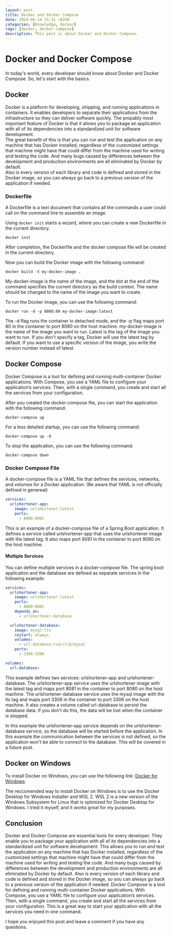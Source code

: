 ```yaml
---
layout: post
title: Docker and Docker Compose
date: 2024-06-14 15:31 +0200
categories: [Knowledge, Docker]
tags: [docker, docker-compose]
description: This post is about Docker and Docker Compose.
---
```

# Docker and Docker Compose
In today's world, every developer should know about Docker and Docker Compose.
So, let's start with the basics.

## Docker
Docker is a platform for developing, shipping, and running applications in containers. It enables developers to separate their applications from the infrastructure so they can deliver software quickly.
The propably most important feature of Docker is
that it allows you
to package an application with all of its dependencies into a standardized unit for software development.  
The great benefit of this is that you can run and test the application on any machine that has Docker installed,
regardless of the customized settings that machine might have that could differ from the machine
used for writing and testing the code.
And many bugs caused by differences between the development and production environments are all eliminated by Docker by default.  
Also is every version of each library and code is defined and stored in the Docker image, so you can always go back to a previous version of the application if needed.

### Dockerfile
A Dockerfile is a text document
that contains all the commands a user could call on the command line to assemble an image.  

Using `docker init` starts a wizard, where you can create a new Dockerfile in the current directory.
```shell
docker init
```

After completion, the Dockerfile and the docker compose file will be created in the current directory.

Now you can build the Docker image with the following command:
```shell 
docker build -t my-docker-image .
```
My-docker-image is the name of the image,
and the dot at the end of the command specifies the current directory as the build context.
The name should be changed to the name of the image you want to create.

To run the Docker image, you can use the following command:
```shell
docker run -d -p 8080:80 my-docker-image:latest
```
The -d flag runs the container in detached mode,
and the -p flag maps port 80 in the container to port 8080 on the host machine.
my-docker-image is the name of the image you want to run.
Latest is the tag of the image you want to run.
If you don't specify a tag, Docker will use the latest tag by default.
If you want to use a specific version of the image, you write the version number instead of latest.

## Docker Compose
Docker Compose is a tool for defining and running multi-container Docker applications.
With Compose, you use a YAML file to configure your application’s services.
Then, with a single command, you create and start all the services from your configuration.

After you created the docker-compose file, you can start the application with the following command:
```shell
docker-compose up
```
For a less detailed startup, you can use the following command:
```shell
docker-compose up -d
```
To stop the application, you can use the following command:
```shell
docker-compose down
```

### Docker Compose File
A docker-compose file is a YAML file that defines the services, networks, and volumes for a Docker application.
(Be aware that YAML is not officially defined in genereal)

```yaml
services:
  urlshortener-app:
    image: urlshortener:latest
    ports:
      - 8080:8081
```
This is an example of a docker-compose file of a Spring Boot application.
It defines a service called urlshortener-app that uses the urlshortener image with the latest tag.
It also maps port 8081 in the container to port 8080 on the host machine.

#### Multiple Services
You can define multiple services in a docker-compose file.
The spring boot application and the database are defined as separate services in the following example:
```yaml
services:
  urlshortener-app:
    image: urlshortener:latest
    ports:
      - 8080:8081
    depends_on:
      - urlshortener-database

  urlshortener-database:
    image: mysql:lts
    restart: always
    volumes:
      - url-database:/var/lib/mysql
    ports:
      - 3306:3306

volumes:
  url-database:
```
This example defines two services: urlshortener-app and urlshortener-database.
The urlshortener-app service uses the urlshortener image with the latest tag and maps port 8081 in the container to port 8080 on the host machine.
The urlshortener-database service uses the mysql image with the lts tag and maps port 3306 in the container to port 3306 on the host machine.
It also creates a volume called url-database to persist the database data.
If you don't do this, the data will be lost when the container is stopped.

In this example the urlshortener-app service depends on the urlshortener-database service, so the database will be started before the application.
In this example the communication between the services is not defined,
so the application won't be able to connect to the database.
This will be covered in a future post.

## Docker on Windows
To install Docker on Windows, you can use the following link:
[Docker for Windows](https://docs.docker.com/docker-for-windows/install/)

The reccomended way to install Docker on Windows is to use the Docker Desktop for Windows Installer and WSL 2.
WSL 2 is a new version of the Windows Subsystem for Linux that is optimized for Docker Desktop for Windows.
I tried it myself, and it works great for my purposes.

## Conclusion
Docker and Docker Compose are essential tools for every developer.
They enable you
to package your application with all of its dependencies into a standardized unit for software development.
This allows you to run and test the application on any machine that has Docker installed,
regardless of the customized settings that machine might have that could differ from the machine
used for writing and testing the code.
And many bugs caused by differences between the development and production environments are all eliminated by Docker by default.
Also is every version of each library and code is defined and stored in the Docker image, so you can always go back to a previous version of the application if needed.
Docker Compose is a tool for defining and running multi-container Docker applications.
With Compose, you use a YAML file to configure your application’s services.
Then, with a single command, you create and start all the services from your configuration.
This is a great way to start your application with all the services you need in one command.  

I hope you enjoyed this post and leave a comment if you have any questions.
